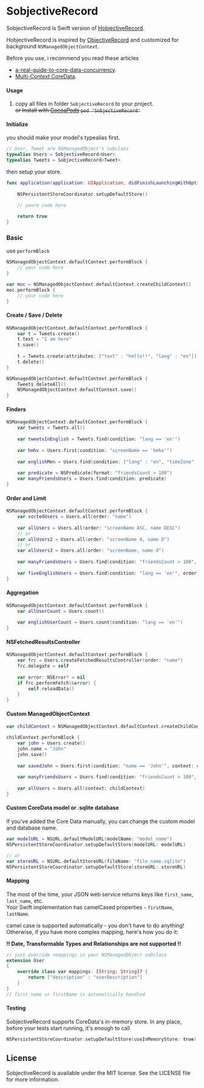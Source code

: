 # SobjectiveRecord

SobjectiveRecord is Swift version of [HobjectiveRecord](https://github.com/hmhv/HobjectiveRecord).

HobjectiveRecord is inspired by [ObjectiveRecord](https://github.com/supermarin/ObjectiveRecord) and customized for background `NSManagedObjectContext`.

Before you use, i recommend you read these articles

- [a-real-guide-to-core-data-concurrency](http://quellish.tumblr.com/post/97430076027/a-real-guide-to-core-data-concurrency).
- [Multi-Context CoreData](http://www.cocoanetics.com/2012/07/multi-context-coredata/).

#### Usage

1. copy all files in folder `SobjectiveRecord` to your project.<br>
   ~~or Install with [CocoaPods](http://cocoapods.org) `pod 'SobjectiveRecord'`~~

#### Initialize

you should make your model's typealias first.

``` swift
// User, Tweet are NSManagedObject's subclass
typealias Users = SobjectiveRecord<User>
typealias Tweets = SobjectiveRecord<Tweet>
```

then setup your store.

``` swift
func application(application: UIApplication, didFinishLaunchingWithOptions launchOptions: [NSObject: AnyObject]?) -> Bool {
    
    NSPersistentStoreCoordinator.setupDefaultStore()

	// youre code here
	
    return true
}
```

### Basic

use `performBlock`

``` swift
NSManagedObjectContext.defaultContext.performBlock {
    // your code here
}

var moc = NSManagedObjectContext.defaultContext.createChildContext()
moc.performBlock {
    // your code here
}
```


#### Create / Save / Delete

``` swift
NSManagedObjectContext.defaultContext.performBlock {
    var t = Tweets.create()
    t.text = "I am here"
    t.save()
    
    t = Tweets.create(attributes: ["text" : "hello!!", "lang" : "en"])
    t.delete()
}

NSManagedObjectContext.defaultContext.performBlock {
    Tweets.deleteAll()
    NSManagedObjectContext.defaultContext.save()
}
```

#### Finders

``` swift
NSManagedObjectContext.defaultContext.performBlock {
    var tweets = Tweets.all()
    
    var tweetsInEnglish = Tweets.find(condition: "lang == 'en'")
    
    var hmhv = Users.first(condition: "screenName == 'hmhv'")
    
    var englishMen = Users.find(condition: ["lang" : "en", "timeZone" : "London"])
    
    var predicate = NSPredicate(format: "friendsCount > 100")
    var manyFriendsUsers = Users.find(condition: predicate)
}
```

#### Order and Limit

``` swift
NSManagedObjectContext.defaultContext.performBlock {
    var sortedUsers = Users.all(order: "name")
    
    var allUsers = Users.all(order: "screenName ASC, name DESC")
    // or
    var allUsers2 = Users.all(order: "screenName A, name D")
    // or
    var allUsers3 = Users.all(order: "screenName, name d")
    
    var manyFriendsUsers = Users.find(condition: "friendsCount > 100", order: "screenName DESC")
    
    var fiveEnglishUsers = Users.find(condition: "lang == 'en'", order: "screenName ASC", fetchLimit: 5)
}
```

#### Aggregation

``` swift
NSManagedObjectContext.defaultContext.performBlock {
    var allUserCount = Users.count()
    
    var englishUserCount = Users.count(condition: "lang == 'en'")
}
```

#### NSFetchedResultsController

``` swift
NSManagedObjectContext.defaultContext.performBlock {
    var frc = Users.createFetchedResultsController(order: "name")
    frc.delegate = self
    
    var error: NSError? = nil
    if frc.performFetch(&error) {
        self.reloadData()
    }
}
```

#### Custom ManagedObjectContext

``` swift
var childContext = NSManagedObjectContext.defaultContext.createChildContext()

childContext.performBlock {
    var john = Users.create()
    john.name = "John"
    john.save()
    
    var savedJohn = Users.first(condition: "name == 'John'", context: childContext)
    
    var manyFriendsUsers = Users.find(condition: "friendsCount > 100", order: "screenName DESC", context: childContext)
    
    var allUsers = Users.all(context: childContext)
}
```

#### Custom CoreData model or .sqlite database

If you've added the Core Data manually, you can change the custom model and database name.

``` swift
var modelURL = NSURL.defaultModelURL(modelName: "model_name")
NSPersistentStoreCoordinator.setupDefaultStore(modelURL: modelURL)

// or
var storeURL = NSURL.defaultStoreURL(fileName: "file_name.sqlite")
NSPersistentStoreCoordinator.setupDefaultStore(storeURL: storeURL)
```



#### Mapping

The most of the time, your JSON web service returns keys like `first_name`, `last_name`, etc. <br/>
Your Swift implementation has camelCased properties - `firstName`, `lastName`.<br/>

camel case is supported automatically - you don't have to do anything! Otherwise, if you have more complex mapping, here's how you do it:

**!! Date, Transformable Types and Relationships are not supported !!**

``` swift
// just override +mappings in your NSManagedObject subclass
extension User
{
    override class var mappings: [String: String]? {
        return ["description" : "userDescription"]
    }
}
// first_name => firstName is automatically handled
```

#### Testing

SobjectiveRecord supports CoreData's in-memory store. In any place, before your tests start running, it's enough to call

``` swift
NSPersistentStoreCoordinator.setupDefaultStore(useInMemoryStore: true)
```


## License

SobjectiveRecord is available under the MIT license. See the LICENSE file
for more information.
